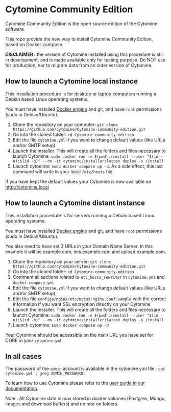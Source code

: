# Cytomine Community Edition 

Cytomine Community Edition is the open source edition of the Cytomine software.

This repo provide the new way to install Cytomine Community Edition, based on Docker compose.

**DISCLAIMER :** the version of Cytomine installed using this procedure is still in development, and is made available only for testing purpose. Do NOT use for production, nor to migrate data from an older version of Cytomine.

## How to launch a Cytomine local instance

This installation procedure is for desktop or laptop computers running a Debian based Linux operating systems. 

You must have installed [Docker engine](https://docs.docker.com/engine/install/) and git, and have `root` permissions (sudo in Debian/Ubuntu).

1. Clone the repository on your computer: `git clone https://github.com/cytomine/Cytomine-community-edition.git`
2. Go into the cloned folder: `cd Cytomine-community-edition`
3. Edit the file `cytomine.yml` if you want to change default values (like URLs and/or SMTP setup)
4. Launch the installer. This will create all the folders and files necessary to launch Cytomine: `sudo docker run -v $(pwd):/install --user "$(id -u):$(id -g)" --rm -it cytomine/installer:latest deploy -s /install`
5. Launch cytomine: `sudo docker compose up -d`. As a side effect, this last command will write in your local `/etc/hosts` file.

If you have kept the default values your Cytomine is now available on http://cytomine.local

## How to launch a Cytomine distant instance

This installation procedure is for servers running a Debian based Linux operating systems. 

You must have installed [Docker engine](https://docs.docker.com/engine/install/) and git, and have `root` permissions (sudo in Debian/Ubuntu).

You also need to have set 3 URLs in your Domain Name Server. In this example it will be example.com, ims.example.com and upload.example.com.

1. Clone the repository on your server: `git clone https://github.com/cytomine/Cytomine-community-edition.git`
2. Go into the cloned folder: `cd Cytomine-community-edition`
3. Comment all sections related to `etc_hosts_rewriter` in `cytomine.yml` and `docker-compose.yml`
4. Edit the file `cytomine.yml` if you want to change default values (like URLs and/or SMTP setup)
5. Edit the file `configs/nginx/etc/nginx/nginx.conf.sample` with the correct information if you want SSL encryption directly on your Cytomine
6. Launch the installer. This will create all the folders and files necessary to launch Cytomine: `sudo docker run -v $(pwd):/install --user "$(id -u):$(id -g)" --rm -it cytomine/installer:latest deploy -s /install`
7. Launch cytomine: `sudo docker compose up -d`

Your Cytomine should be accessible on the main URL you have set for CORE in your `cytomine.yml`

## In all cases

The password of the `admin` account is available in the cytomine.yml file : `cat cytomine.yml | greg ADMIN_PASSWORD:`

To learn how to use Cytomine please refer to the [user guide in our documentation](https://doc.cytomine.org/user-guide/).

Note : All Cytomine data is now stored in docker volumes (Postgres, Mongo, images and download buffers) and no mor on folders.
